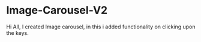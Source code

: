 # Image-Carousel-V2

Hi All, I created Image carousel, in this i added functionality on clicking upon the keys.
